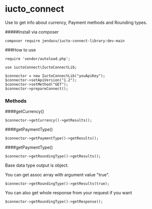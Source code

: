 # iucto_connect
Use to get info about currency, Payment methods and Rounding types.

#####Install via composer
```
composer require jendasv/iucto-connect-library:dev-main
```

###How to use
```
require 'vendor/autoload.php';

use iuctoConnect\IuctoConnectLib;

$connector = new IuctoConnectLib("youApiKey");
$connector->setApiVersion("1.2");
$connector->setMethod("GET");
$connector->prepareConnect();
```


### Methods
####getCurrency() 
```
$connector->getCurrency()->getResults();
```
####getPaymentType()
```
$connector->getPaymentType()->getResults();
```
####getPaymentType()
```
$connector->getRoundingType()->getResults();
```
Base data type output is object.

You can get assoc array with argument value "true". 
```
$connector->getRoundingType()->getResults(true);
```
You can also get whole response from your request if you want
```
$connector->getRoundingType()->getResponse();
```